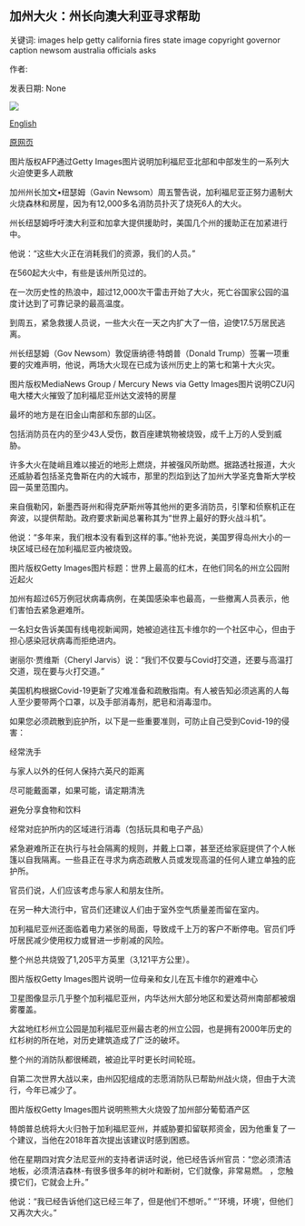 ## 加州大火：州长向澳大利亚寻求帮助

关键词: images help getty california fires state image copyright governor caption newsom australia officials asks

作者: 

发表日期: None

![](https://ichef.bbci.co.uk/news/1024/branded_news/17286/production/_114045849_gettyimages-1228132043.jpg)

[English](California%20fires%3A%20Governor%20asks%20Australia%20for%20help.md)

[原网页](https://www.bbc.com/news/world-us-canada-53828150)

图片版权AFP通过Getty Images图片说明加利福尼亚北部和中部发生的一系列大火迫使更多人疏散

加州州长加文•纽瑟姆（Gavin Newsom）周五警告说，加利福尼亚正努力遏制大火烧森林和房屋，因为有12,000多名消防员扑灭了烧死6人的大火。

州长纽瑟姆呼吁澳大利亚和加拿大提供援助时，美国几个州的援助正在加紧进行中。

他说：“这些大火正在消耗我们的资源，我们的人员。”

在560起大火中，有些是该州所见过的。

在一次历史性的热浪中，超过12,000次干雷击开始了大火，死亡谷国家公园的温度计达到了可靠记录的最高温度。

到周五，紧急救援人员说，一些大火在一天之内扩大了一倍，迫使17.5万居民逃离。

州长纽瑟姆（Gov Newsom）敦促唐纳德·特朗普（Donald Trump）签署一项重要的灾难声明，他说，两场大火现在已成为该州历史上的第七和第十大火灾。

图片版权MediaNews Group / Mercury News via Getty Images图片说明CZU闪电大楼大火摧毁了加利福尼亚州达文波特的房屋

最坏的地方是在旧金山南部和东部的山区。

包括消防员在内的至少43人受伤，数百座建筑物被烧毁，成千上万的人受到威胁。

许多大火在陡峭且难以接近的地形上燃烧，并被强风所助燃。据路透社报道，大火还威胁着包括圣克鲁斯在内的大城市，那里的烈焰到达了加州大学圣克鲁斯大学校园一英里范围内。

来自俄勒冈，新墨西哥州和得克萨斯州等其他州的更多消防员，引擎和侦察机正在奔波，以提供帮助。政府要求新闻总署称其为“世界上最好的野火战斗机”。

他说：“多年来，我们根本没有看到这样的事。”他补充说，美国罗得岛州大小的一块区域已经在加利福尼亚内被烧毁。

图片版权Getty Images图片标题：世界上最高的红木，在他们同名的州立公园附近起火

加州有超过65万例冠状病毒病例，在美国感染率也最高，一些撤离人员表示，他们害怕去紧急避难所。

一名妇女告诉美国有线电视新闻网，她被迫逃往瓦卡维尔的一个社区中心，但由于担心感染冠状病毒而拒绝进内。

谢丽尔·贾维斯（Cheryl Jarvis）说：“我们不仅要与Covid打交道，还要与高温打交道，现在要与火打交道。”

美国机构根据Covid-19更新了灾难准备和疏散指南。有人被告知必须逃离的人每人至少要带两个口罩，以及手部消毒剂，肥皂和消毒湿巾。

如果您必须疏散到庇护所，以下是一些重要准则，可防止自己受到Covid-19的侵害：

经常洗手

与家人以外的任何人保持六英尺的距离

尽可能戴面罩，如果可能，请定期清洗

避免分享食物和饮料

经常对庇护所内的区域进行消毒（包括玩具和电子产品）

紧急避难所正在执行与社会隔离的规则，并戴上口罩，甚至还给家庭提供了个人帐篷以自我隔离。一些县正在寻求为病态疏散人员或发现高温的任何人建立单独的庇护所。

官员们说，人们应该考虑与家人和朋友住所。

在另一种大流行中，官员们还建议人们由于室外空气质量差而留在室内。

加利福尼亚州还面临着电力紧张的局面，导致成千上万的客户不断停电。官员们呼吁居民减少使用权力或冒进一步削减的风险。

整个州总共烧毁了1,205平方英里（3,121平方公里）。

图片版权Getty Images图片说明一位母亲和女儿在瓦卡维尔的避难中心

卫星图像显示几乎整个加利福尼亚州，内华达州大部分地区和爱达荷州南部都被烟雾覆盖。

大盆地红杉州立公园是加利福尼亚州最古老的州立公园，也是拥有2000年历史的红杉树的所在地，对历史建筑造成了广泛的破坏。

整个州的消防队都很稀疏，被迫比平时更长时间轮班。

自第二次世界大战以来，由州囚犯组成的志愿消防队已帮助州战火烧，但由于大流行，今年已减少了。

图片版权Getty Images图片说明熊熊大火烧毁了加州部分葡萄酒产区

特朗普总统将大火归咎于加利福尼亚州，并威胁要扣留联邦资金，因为他重复了一个建议，当他在2018年首次提出该建议时感到困惑。

他在星期四对宾夕法尼亚州的支持者讲话时说，他已经告诉州官员：“您必须清洁地板，必须清洁森林-有很多很多年的树叶和断树，它们就像，非常易燃。 ，您触摸它们，它就会上升。”

他说：“我已经告诉他们这已经三年了，但是他们不想听。” “'环境，环境'，但他们又再次大火。”